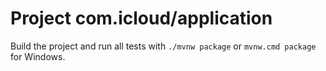 # Project com.icloud/application

Build the project and run all tests with `./mvnw package` or `mvnw.cmd package` for Windows.
